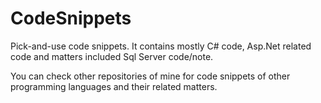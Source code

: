 # CodeSnippets
Pick-and-use code snippets.
It contains mostly C# code, Asp.Net related code and matters included Sql Server code/note.

You can check other repositories of mine for code snippets of other programming languages and their related matters.
